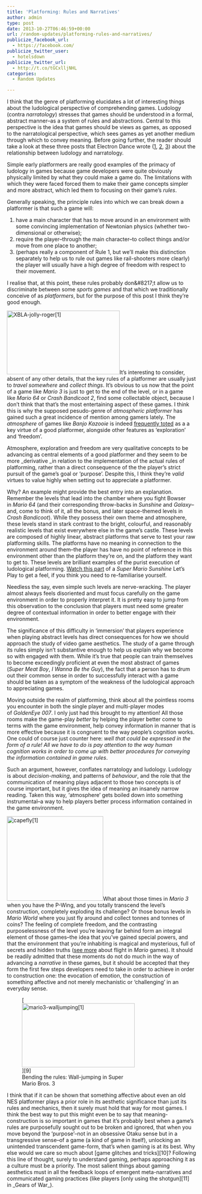 ```yaml
---
title: 'Platforming: Rules and Narratives'
author: admin
type: post
date: 2013-10-27T06:46:59+00:00
url: /random-updates/platforming-rules-and-narratives/
publicize_facebook_url:
  - https://facebook.com/
publicize_twitter_user:
  - hotelsdown
publicize_twitter_url:
  - http://t.co/tGCxlljNHL
categories:
  - Random Updates

---
```

I think that the genre of platforming elucidates a lot of interesting things about the ludological perspective of comprehending games. Ludology (contra _narratology_) stresses that games should be understood in a formal, abstract manner&#8211;as a system of rules and abstractions. Central to this perspective is the idea that games should be views as games, as opposed to the narratological perspective, which sees games as yet another medium through which to convey meaning. Before going further, the reader should take a look at these three posts that Electron Dance wrote ([1][1], [2][2], [3][3]) about the relationship between ludology and narratology.

Simple early platformers are really good examples of the primacy of ludology in games because game developers were quite obviously physically limited by what they could make a game do. The limitations with which they were faced forced them to make their game concepts simpler and more abstract, which led them to focusing on their game&#8217;s _rules_.

Generally speaking, the principle rules into which we can break down a platformer is that such a game will:

  1. have a main character that has to move around in an environment with some convincing implementation of Newtonian physics (whether two-dimensional or otherwise);
  2. require the player&#8211;through the main character&#8211;to collect things and/or move from one place to another;
  3. (perhaps really a component of Rule 1, but we&#8217;ll make this distinction separately to help us to rule out games like rail-shooters more clearly) the player will usually have a high degree of freedom with respect to their movement.

I realise that, at this point, these rules probably don\&#8217;t allow us to discriminate between some _sports games_ and that which we traditionally conceive of as _platformers_, but for the purpose of this post I think they&#8217;re good enough.

[<img class="alignleft size-medium wp-image-639" alt="XBLA-jolly-roger[1]" src="http://doubledashgames.com/subdomains/exportingblogs/wp-content/uploads/2013/10/xbla-jolly-roger1.jpg?w=300" width="300" height="169" srcset="http://doubledashgames.com/subdomains/exportingblogs/wp-content/uploads/2013/10/xbla-jolly-roger1.jpg 1360w, http://doubledashgames.com/subdomains/exportingblogs/wp-content/uploads/2013/10/xbla-jolly-roger1-300x169.jpg 300w, http://doubledashgames.com/subdomains/exportingblogs/wp-content/uploads/2013/10/xbla-jolly-roger1-768x434.jpg 768w, http://doubledashgames.com/subdomains/exportingblogs/wp-content/uploads/2013/10/xbla-jolly-roger1-1024x578.jpg 1024w" sizes="(max-width: 300px) 100vw, 300px" />][4]It&#8217;s interesting to consider, absent of any other details, that the key rules of a platformer are usually just to _travel somewhere_ and _collect things_. It&#8217;s obvious to us now that the point of a game like _Mario 3_ is just to get to the end of the level, or in a game like _Mario 64_ or _Crash Bandicoot 2_, find some collectable object, because I don&#8217;t think that that&#8217;s the most entertaining aspect of these games. I think this is why the supposed pesudo-genre of _atmospheric platformer_ has gained such a great incidence of mention among gamers lately. The _atmosphere_ of games like _Banjo Kazooie_ is indeed [frequently toted][5] as a a key virtue of a good platformer, alongside other features as &#8216;exploration&#8217; and &#8216;freedom&#8217;.

Atmosphere, exploration and freedom are very qualitative concepts to be advancing as central elements of a good platformer and they seem to be more _derivative _in relation to the implementation of the actual rules of platforming, rather than a direct consequence of the the player&#8217;s strict pursuit of the game&#8217;s goal or &#8216;purpose&#8217;. Despite this, I think they&#8217;re _valid_ virtues to value highly when setting out to appreciate a platformer.

Why? An example might provide the best entry into an explanation. Remember the levels that lead into the chamber where you fight Bowser in _Mario 64_ (and their corresponding throw-backs in _Sunshine_ and _Galaxy_&#8211;and, come to think of it, all the bonus, and later space-themed levels in _Crash Bandicoot_). While they possess their own theme and atmosphere, these levels stand in stark contrast to the bright, colourful, and reasonably realistic levels that exist everywhere else in the game&#8217;s castle. These levels are composed of highly linear, abstract platforms that serve to test your raw platforming skills. The platforms have no meaning in connection to the environment around them&#8211;the player has have no point of reference in this environment other than the platform they&#8217;re on, and the platform they want to get to. These levels are brilliant examples of the purist execution of ludological platforming. [Watch this part][6] of a _Super Mario Sunshine_ Let&#8217;s Play to get a feel, if you think you need to re-familiarise yourself.

Needless the say, even simple such levels are nerve-wracking. The player almost always feels disoriented and must focus carefully on the game environment in order to properly interpret it. It is pretty easy to jump from this observation to the conclusion that players must need some greater degree of contextual information in order to better engage with their environment.

The significance of this difficulty in &#8216;immersion&#8217; that players experience when playing abstract levels has direct consequences for how we should approach the study of video game aesthetics. The study of a game through its rules simply isn&#8217;t substantive enough to help us explain why we become so with engaged with them. While it&#8217;s true that people can train themselves to become exceedingly proficient at even the most abstract of games (_Super Meat Boy_, _I Wanna Be the Guy_), the fact that a person has to drum out their common sense in order to successfully interact with a game should be taken as a symptom of the weakness of the ludological approach to appreciating games.

Moving outside the realm of platforming, think about all the pointless rooms you encounter in both the single player and multi-player modes of _GoldenEye 007_. I only just had this brought to my attention! All those rooms make the game-play _better_ by helping the player better come to terms with the game environment, help convey information in manner that is more effective because it is congruent to the way people&#8217;s cognition works. One could of course just counter here: _well that could be expressed in the form of a rule! All we have to do is pay attention to the way human cognition works in order to come up with better procedures for conveying the information contained in game rules_.

Such an argument, however, conflates narratology and ludology. Ludology is about _decision-making_, and patterns of _behaviour_, and the role that the communication of meaning plays adjacent to those two concepts is of course important, but it gives the idea of meaning an insanely narrow reading. Taken this way, &#8216;atmosphere&#8217; gets boiled down into something instrumental&#8211;a way to help players better process information contained in the game environment.

[<img class="alignright size-full wp-image-640" alt="capefly[1]" src="http://doubledashgames.com/subdomains/exportingblogs/wp-content/uploads/2013/10/capefly1.png" width="256" height="224" />][7]What about those times in _Mario 3_ when you have the P-Wing, and you totally transcend the level&#8217;s construction, completely exploding its challenge? Or those bonus levels in _Mario World_ where you just fly around and collect tonnes and tonnes of coins? The feeling of complete freedom, and the contrasting purposelessness of the level you&#8217;re leaving far behind form an integral element of those games&#8211;the idea that you&#8217;ve gained special powers, and that the environment that you&#8217;re inhabiting is magical and mysterious, full of secrets and hidden truths ([see more][8] about flight in _Mario_ games). It should be readily admitted that these moments do not do much in the way of advancing a _narrative_ in these games, but it should be accepted that they form the first few steps developers need to take in order to achieve in order to construction one: the evocation of emotion, the construction of something affective and not merely mechanistic or &#8216;challenging&#8217; in an everyday sense.

<figure id="attachment_641" style="max-width: 300px" class="wp-caption alignleft">[<img class="size-full wp-image-641" alt="mario3-walljumping[1]" src="http://doubledashgames.com/subdomains/exportingblogs/wp-content/uploads/2013/10/mario3-walljumping1.gif" width="300" height="170" />][9]<figcaption class="wp-caption-text">Bending the rules: Wall-jumping in Super Mario Bros. 3</figcaption></figure>I think that if it can be shown that something affective about even an old NES platformer plays a prior role in its aesthetic significance than just its rules and mechanics, then it surely must hold that way for most games. I think the best way to put this might even be to say that meaning-construction is so important in games that it&#8217;s probably best when a game&#8217;s rules are purposefully sought out to be broken and ignored, that when you move beyond the &#8216;purpose&#8217;&#8211;not in an obsessive Otaku sense but in a transgressive sense&#8211;of a game (a kind of game in itself), unlocking an unintended transcendent game-form, that&#8217;s when gaming is at its best. Why else would we care so much about [game glitches and tricks][10]? Following this line of thought, surely to understand gaming, perhaps approaching it as a culture must be a priority. The most salient things about gaming aesthetics must in all the feedback loops of emergent meta-narratives and communicated gaming practices (like players [only using the shotgun][11] in _Gears of War_).

 [1]: http://www.electrondance.com/a-theoretical-war-part-1/
 [2]: http://www.electrondance.com/a-theoretical-war-part-2/
 [3]: http://www.electrondance.com/a-theoretical-war-part-3/
 [4]: http://doubledashgames.com/subdomains/exportingblogs/wp-content/uploads/2013/10/xbla-jolly-roger1.jpg
 [5]: http://www.youtube.com/watch?feature=player_detailpage&v=BFvcGC1_cOo
 [6]: http://www.youtube.com/watch?v=ynZXmDQ0kL4
 [7]: http://doubledashgames.com/subdomains/exportingblogs/wp-content/uploads/2013/10/capefly1.png
 [8]: http://www.negativeworld.org/editorial/7142/moving-forward-with-mario-the-return-of-the-cape#.UV5z8pNmiSo
 [9]: http://doubledashgames.com/subdomains/exportingblogs/wp-content/uploads/2013/10/mario3-walljumping1.gif
 [10]: http://www.mariowiki.com/List_of_glitches_in_Super_Mario_Bros._3
 [11]: http://www.joystiq.com/2011/10/12/gears-of-war-3-stats-show-shotgun-domination-sawed-off-weakened/